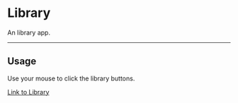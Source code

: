 # Library

An library app.

---

## Usage
Use your mouse to click the library buttons.

[Link to Library](https://jql6.github.io/)

